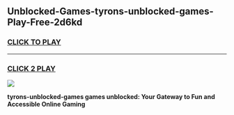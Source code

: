 
## Unblocked-Games-tyrons-unblocked-games-Play-Free-2d6kd
<h3>
<a href="https://premium76.site?title=tyrons-unblocked-games&ref=20A">CLICK TO PLAY</a></h3>
<hr>

<h3>
<a href="https://premium76.site?title=tyrons-unblocked-games&ref=20A">CLICK 2 PLAY</a>
  
</h3>

<a href="https://premium76.site?title=tyrons-unblocked-games&ref=20A"><img src="https://clearcache.store/games.png"></a>


**tyrons-unblocked-games games unblocked: Your Gateway to Fun and Accessible Online Gaming**
